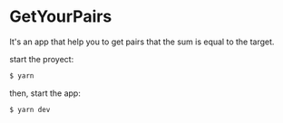 # GetYourPairs

It's an app that help you to get pairs that the sum is equal to the target.

start the proyect:

```bash
$ yarn
```

then, start the app:

```bash
$ yarn dev
```